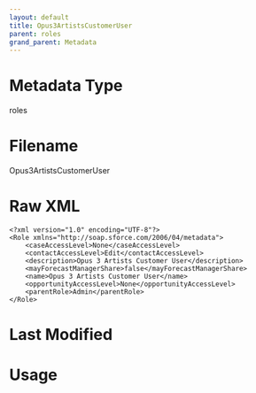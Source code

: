 ```yaml
---
layout: default
title: Opus3ArtistsCustomerUser
parent: roles
grand_parent: Metadata
---
```

# Metadata Type
roles


# Filename 
Opus3ArtistsCustomerUser


# Raw XML
```
<?xml version="1.0" encoding="UTF-8"?>
<Role xmlns="http://soap.sforce.com/2006/04/metadata">
    <caseAccessLevel>None</caseAccessLevel>
    <contactAccessLevel>Edit</contactAccessLevel>
    <description>Opus 3 Artists Customer User</description>
    <mayForecastManagerShare>false</mayForecastManagerShare>
    <name>Opus 3 Artists Customer User</name>
    <opportunityAccessLevel>None</opportunityAccessLevel>
    <parentRole>Admin</parentRole>
</Role>
```


# Last Modified


# Usage
